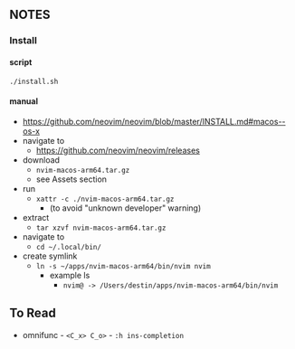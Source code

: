 ## NOTES

### Install

#### script
`./install.sh`

#### manual
- https://github.com/neovim/neovim/blob/master/INSTALL.md#macos--os-x
- navigate to
  - https://github.com/neovim/neovim/releases
- download
  - `nvim-macos-arm64.tar.gz`
  - see Assets section
- run
  - `xattr -c ./nvim-macos-arm64.tar.gz`
    - (to avoid "unknown developer" warning)
- extract
  - `tar xzvf nvim-macos-arm64.tar.gz`
- navigate to
  - `cd ~/.local/bin/`
- create symlink
  - `ln -s ~/apps/nvim-macos-arm64/bin/nvim nvim`
    - example ls
      - `nvim@ -> /Users/destin/apps/nvim-macos-arm64/bin/nvim`




## To Read
- omnifunc - `<C_x> C_o>` - `:h ins-completion`